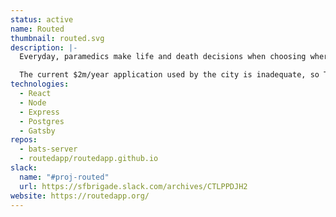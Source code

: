 ```yaml
---
status: active
name: Routed
thumbnail: routed.svg
description: |-
  Everyday, paramedics make life and death decisions when choosing where to take patients. And they have to rely on their own experience to make the right choices.

  The current $2m/year application used by the city is inadequate, so TeamBATS is piloting an app that helps paramedics know which ERs have available beds, and ERs can learn about patients who are en route.
technologies:
  - React
  - Node
  - Express
  - Postgres
  - Gatsby
repos:
  - bats-server
  - routedapp/routedapp.github.io
slack:
  name: "#proj-routed"
  url: https://sfbrigade.slack.com/archives/CTLPPDJH2
website: https://routedapp.org/
---
```

